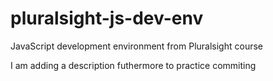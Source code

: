 # pluralsight-js-dev-env
JavaScript development environment from Pluralsight course

I am adding a description futhermore to practice commiting